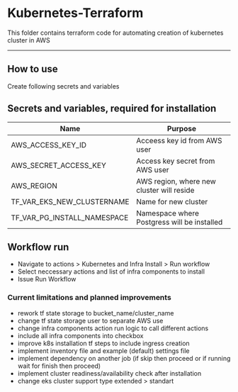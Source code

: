 # Kubernetes-Terraform

This folder contains terraform code for automating creation of kubernetes cluster in AWS

---

## How to use
Create following secrets and variables

## Secrets and variables, required for installation

| Name                          | Purpose                                                                              |
| ----------------------------- | ------------------------------------------------------------------------------------ |
| AWS_ACCESS_KEY_ID             | Acceess key id from AWS user                                                         |
| AWS_SECRET_ACCESS_KEY         | Access key secret from AWS user                                                      |
| AWS_REGION                    | AWS region, where new cluster will reside                                            |
| TF_VAR_EKS_NEW_CLUSTERNAME    | Name for new cluster                                                                 |
| TF_VAR_PG_INSTALL_NAMESPACE   | Namespace where Postgress will be installed                                          |

## Workflow run

- Navigate to actions > Kubernetes and Infra Install > Run workflow
- Select neccessary actions and list of infra components to install
- Issue Run Workflow

### Current limitations and planned improvements

- rework tf state storage to bucket_name/cluster_name
- change tf state storage user to separate AWS use
- change infra components action run logic to call different actions
- include all infra components into checkbox
- improve k8s installation tf steps to include ingress creation
- implement inventory file and example (default) settings file
- implement dependency on another job (if skip then proceed or if running wait for finish then proceed)
- implement cluster readiness/availability check after installation
- change eks cluster support type extended > standart